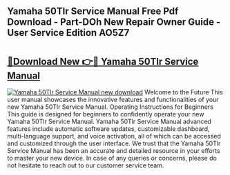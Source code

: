 ## Yamaha 50Tlr Service Manual Free Pdf Download - Part-DOh New Repair Owner Guide - User Service Edition AO5Z7

# <h2><a href="http://bc19841.oget.top/?id=Yamaha+50Tlr+Service+Manual">🔗Download New 👉🔴 Yamaha 50Tlr Service Manual</a></h2>

[![Yamaha 50Tlr Service Manual new download](https://i.imgur.com/5g1atiW.png)](http://bc19841.oget.top/?id=Yamaha+50Tlr+Service+Manual)
Welcome to the Future This user manual showcases the innovative features and functionalities of your new Yamaha 50Tlr Service Manual. Operating Instructions for Beginners This guide is designed for beginners to confidently operate your new Yamaha 50Tlr Service Manual. Yamaha 50Tlr Service Manual advanced features include automatic software updates, customizable dashboard, multi-language support, and voice activation, all of which can be accessed and customized through the user interface. We trust that the Yamaha 50Tlr Service Manual has been an accurate and detailed resource in your efforts to master your new device. In case of any queries or concerns, please do not hesitate to reach out to our customer service team.
